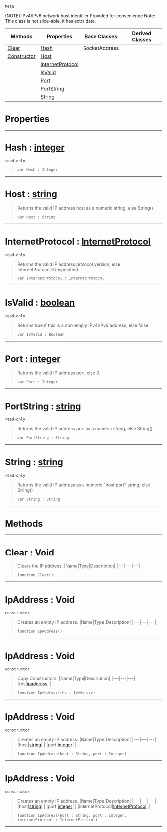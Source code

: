  `Meta`

(NOTE) IPv4/IPv6 network host identifier Provided for convenience Note: This class is not slice-able, it has extra data.

|Methods|Properties|Base Classes|Derived Classes|
|---|---|---|---|
|[ Clear](https://github.com/ArendDanielek/ZeroDocsTest/blob/master/code_reference/class_reference/ipaddress.markdown#clear-void)|[ Hash](https://github.com/ArendDanielek/ZeroDocsTest/blob/master/code_reference/class_reference/ipaddress.markdown#hash-zero-engine-documen)|SocketAddress| |
|[ Constructor](https://github.com/ArendDanielek/ZeroDocsTest/blob/master/code_reference/class_reference/ipaddress.markdown#ipaddress-void)|[ Host](https://github.com/ArendDanielek/ZeroDocsTest/blob/master/code_reference/class_reference/ipaddress.markdown#host-zero-engine-documen)| | |
| |[ InternetProtocol](https://github.com/ArendDanielek/ZeroDocsTest/blob/master/code_reference/class_reference/ipaddress.markdown#internetprotocol-zero-en)| | |
| |[ IsValid](https://github.com/ArendDanielek/ZeroDocsTest/blob/master/code_reference/class_reference/ipaddress.markdown#isvalid-zero-engine-docu)| | |
| |[ Port](https://github.com/ArendDanielek/ZeroDocsTest/blob/master/code_reference/class_reference/ipaddress.markdown#port-zero-engine-documen)| | |
| |[ PortString](https://github.com/ArendDanielek/ZeroDocsTest/blob/master/code_reference/class_reference/ipaddress.markdown#portstring-zero-engine-d)| | |
| |[ String](https://github.com/ArendDanielek/ZeroDocsTest/blob/master/code_reference/class_reference/ipaddress.markdown#string-zero-engine-docum)| | |


 #  Properties


---  
 #  Hash : [integer](https://github.com/ArendDanielek/ZeroDocsTest/blob/master/code_reference/zilch_base_types/integer.markdown)

 `read-only`

> 
> ``` lang=cpp, name=Zilch
> var Hash : Integer


---  
 #  Host : [string](https://github.com/ArendDanielek/ZeroDocsTest/blob/master/code_reference/zilch_base_types/string.markdown)

> Returns the valid IP address host as a numeric string, else String()
> ``` lang=cpp, name=Zilch
> var Host : String


---  
 #  InternetProtocol : [InternetProtocol](https://github.com/ArendDanielek/ZeroDocsTest/blob/master/code_reference/enum_reference.markdown#internetprotocol)

 `read-only`

> Returns the valid IP address protocol version, else InternetProtocol::Unspecified.
> ``` lang=cpp, name=Zilch
> var InternetProtocol : InternetProtocol


---  
 #  IsValid : [boolean](https://github.com/ArendDanielek/ZeroDocsTest/blob/master/code_reference/zilch_base_types/boolean.markdown)

 `read-only`

> Returns true if this is a non-empty IPv4/IPv6 address, else false.
> ``` lang=cpp, name=Zilch
> var IsValid : Boolean


---  
 #  Port : [integer](https://github.com/ArendDanielek/ZeroDocsTest/blob/master/code_reference/zilch_base_types/integer.markdown)

> Returns the valid IP address port, else 0.
> ``` lang=cpp, name=Zilch
> var Port : Integer


---  
 #  PortString : [string](https://github.com/ArendDanielek/ZeroDocsTest/blob/master/code_reference/zilch_base_types/string.markdown)

 `read-only`

> Returns the valid IP address port as a numeric string, else String()
> ``` lang=cpp, name=Zilch
> var PortString : String


---  
 #  String : [string](https://github.com/ArendDanielek/ZeroDocsTest/blob/master/code_reference/zilch_base_types/string.markdown)

 `read-only`

> Returns the valid IP address as a numeric "host:port" string, else String()
> ``` lang=cpp, name=Zilch
> var String : String


---  
 #  Methods


---  
 #  Clear : Void

> Clears the IP address.
> |Name|Type|Description|
> |---|---|---|
> ``` lang=cpp, name=Zilch
> function Clear()
> ``` 


---  
 #  IpAddress : Void

 `constructor`

> Creates an empty IP address.
> |Name|Type|Description|
> |---|---|---|
> ``` lang=cpp, name=Zilch
> function IpAddress()
> ``` 


---  
 #  IpAddress : Void

 `constructor`

> Copy Constructors.
> |Name|Type|Description|
> |---|---|---|
> |rhs|[ipaddress](https://github.com/ArendDanielek/ZeroDocsTest/blob/master/code_reference/class_reference/ipaddress.markdown)| |
> ``` lang=cpp, name=Zilch
> function IpAddress(rhs : IpAddress)
> ``` 


---  
 #  IpAddress : Void

 `constructor`

> Creates an empty IP address.
> |Name|Type|Description|
> |---|---|---|
> |host|[string](https://github.com/ArendDanielek/ZeroDocsTest/blob/master/code_reference/zilch_base_types/string.markdown)| |
> |port|[integer](https://github.com/ArendDanielek/ZeroDocsTest/blob/master/code_reference/zilch_base_types/integer.markdown)| |
> ``` lang=cpp, name=Zilch
> function IpAddress(host : String, port : Integer)
> ``` 


---  
 #  IpAddress : Void

 `constructor`

> Creates an empty IP address.
> |Name|Type|Description|
> |---|---|---|
> |host|[string](https://github.com/ArendDanielek/ZeroDocsTest/blob/master/code_reference/zilch_base_types/string.markdown)| |
> |port|[integer](https://github.com/ArendDanielek/ZeroDocsTest/blob/master/code_reference/zilch_base_types/integer.markdown)| |
> |internetProtocol|[InternetProtocol](https://github.com/ArendDanielek/ZeroDocsTest/blob/master/code_reference/enum_reference.markdown#internetprotocol)| |
> ``` lang=cpp, name=Zilch
> function IpAddress(host : String, port : Integer, internetProtocol : InternetProtocol)
> ``` 


---  
 
  
  
  
  
  
  
  

 